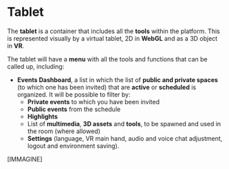 ﻿---
sidebar_position: 1
---

# Tablet

The **tablet** is a container that includes all the **tools** within the platform. 
This is represented visually by a virtual tablet, 2D in **WebGL** and as a 3D object in **VR**.

The tablet will have a **menu** with all the tools and functions that can be called up, including:
- **Events Dashboard**, a list in which the list of **public and private spaces** (to which one has been invited) that are **active** or **scheduled** is organized. 
It will be possible to filter by:
	- **Private events** to which you have been invited
	- **Public events** from the schedule
	- **Highlights**
	- List of **multimedia**, **3D assets** and **tools**, to be spawned and used in the room (where allowed) 
	- **Settings** (language, VR main hand, audio and voice chat adjustment, logout and environment saving).

[IMMAGINE]

